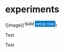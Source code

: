 
# experiments
![image](<svg width="99.9" height="18.9" xmlns="http://www.w3.org/2000/svg">
  <linearGradient id="a" x2="0" y2="100%">
    <stop offset="0.0" stop-opacity="0.0" stop-color="#fff" />
    <stop offset="0.1" stop-opacity="0.0" stop-color="#aaa" />
    <stop offset="0.9" stop-opacity="0.0" />
    <stop offset="1.0" stop-opacity="0.0" />
  </linearGradient>
  <rect width="99.9" height="18.9" fill="#f1f1f1" />
  <rect width="65.8" height="18.9" fill="#007ACC" x="35.2" />
  <path fill="#007ACC" d="M35.2 0h4v18.9h-4z" />
  <rect width="99.9" height="18.9" fill="url(#a)" />
  <g fill="#fff" text-anchor="middle" font-family="Segoe UI, Helvetica Neue, Helvetica, Arial, Verdana" font-size="12">
    <text x="17.6" y="14.0" fill="#000">build</text>
    <text x="67.5" y="14.0" fill="#fff">setup now</text>
  </g>
</svg>)

Test

Test
